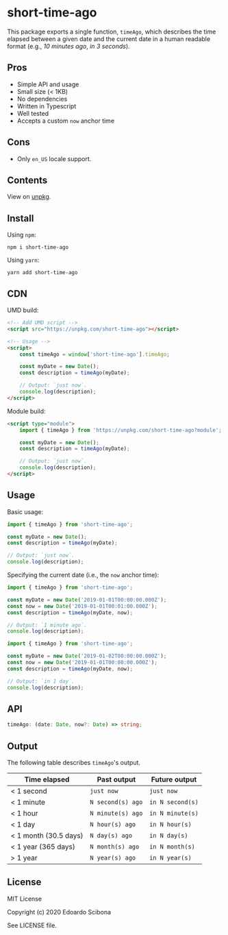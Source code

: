# short-time-ago

This package exports a single function, `timeAgo`,
which describes the time elapsed between a given date and the current date
in a human readable format (e.g., _10 minutes ago_, _in 3 seconds_).

## Pros

-   Simple API and usage
-   Small size (< 1KB)
-   No dependencies
-   Written in Typescript
-   Well tested
-   Accepts a custom `now` anchor time

## Cons

-   Only `en_US` locale support.

## Contents

View on [unpkg](https://unpkg.com/short-time-ago/).

## Install

Using `npm`:

```
npm i short-time-ago
```

Using `yarn`:

```
yarn add short-time-ago
```

## CDN

UMD build:

```html
<!-- Add UMD script -->
<script src="https://unpkg.com/short-time-ago"></script>

<!-- Usage -->
<script>
    const timeAgo = window['short-time-ago'].timeAgo;

    const myDate = new Date();
    const description = timeAgo(myDate);

    // Output: `just now`.
    console.log(description);
</script>
```

Module build:

```html
<script type="module">
    import { timeAgo } from 'https://unpkg.com/short-time-ago?module';

    const myDate = new Date();
    const description = timeAgo(myDate);

    // Output: `just now`.
    console.log(description);
</script>
```

## Usage

Basic usage:

```typescript
import { timeAgo } from 'short-time-ago';

const myDate = new Date();
const description = timeAgo(myDate);

// Output: `just now`.
console.log(description);
```

Specifying the current date (i.e., the `now` anchor time):

```typescript
import { timeAgo } from 'short-time-ago';

const myDate = new Date('2019-01-01T00:00:00.000Z');
const now = new Date('2019-01-01T00:01:00.000Z');
const description = timeAgo(myDate, now);

// Output: `1 minute ago`.
console.log(description);
```

```typescript
import { timeAgo } from 'short-time-ago';

const myDate = new Date('2019-01-02T00:00:00.000Z');
const now = new Date('2019-01-01T00:00:00.000Z');
const description = timeAgo(myDate, now);

// Output: `in 1 day`.
console.log(description);
```

## API

```typescript
timeAgo: (date: Date, now?: Date) => string;
```

## Output

The following table describes `timeAgo`'s output.

| Time elapsed          | Past output       | Future output    |
| --------------------- | ----------------- | ---------------- |
| < 1 second            | `just now`        | `just now`       |
| < 1 minute            | `N second(s) ago` | `in N second(s)` |
| < 1 hour              | `N minute(s) ago` | `in N minute(s)` |
| < 1 day               | `N hour(s) ago`   | `in N hour(s)`   |
| < 1 month (30.5 days) | `N day(s) ago`    | `in N day(s)`    |
| < 1 year (365 days)   | `N month(s) ago`  | `in N month(s)`  |
| > 1 year              | `N year(s) ago`   | `in N year(s)`   |

## License

MIT License

Copyright (c) 2020 Edoardo Scibona

See LICENSE file.
